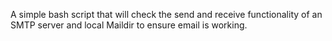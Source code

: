 A simple bash script that will check the send and receive functionality of an SMTP server and local Maildir to ensure email is working.
